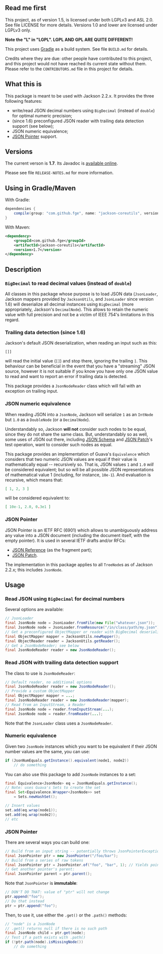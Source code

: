 ## Read me first

This project, as of version 1.5, is licensed under both LGPLv3 and ASL 2.0. See
file LICENSE for more details. Versions 1.0 and lower are licensed under LGPLv3
only.

**Note the "L" in "LGPL". LGPL AND GPL ARE QUITE DIFFERENT!**

This project uses [Gradle](http://www.gradle.org) as a build system. See file `BUILD.md` for
details.

Credits where they are due: other people have contributed to this project, and this project would
not have reached its current state without them. Please refer to the `CONTRIBUTORS.md` file in this
project for details.

## What this is

This package is meant to be used with Jackson 2.2.x. It provides the three following features:

* write/read JSON decimal numbers using `BigDecimal` (instead of `double`) for optimal numeric
  precision;
* (since 1.6) preconfigured JSON reader with trailing data detection support (see below);
* JSON numeric equivalence;
* [JSON Pointer](http://tools.ietf.org/html/rfc6901) support.

## Versions

The current verson is **1.7**. Its Javadoc is [available
online](http://fge.github.io/jackson-coreutils/index.html).

Please see file `RELEASE-NOTES.md` for more information.

## Using in Gradle/Maven

With Gradle:

```groovy
dependencies {
    compile(group: "com.github.fge", name: "jackson-coreutils", version: "1.7");
}
```

With Maven:

```xml
<dependency>
    <groupId>com.github.fge</groupId>
    <artifactId>jackson-coreutils</artifactId>
    <version>1.7</version>
</dependency>
```

## Description

### `BigDecimal` to read decimal values (instead of `double`)

All classes in this package whose purpose is to load JSON data (`JsonLoader`, Jackson mappers
provided by `JacksonUtils`, and `JsonLoader` since version 1.6) will deserialize all decimal
instances using `BigDecimal` (more appropriately, Jackson's `DecimalNode`). This allows to retain
the numeric value with full precision and not be a victim of IEEE 754's limitations in this regard.

### Trailing data detection (since 1.6)

Jackson's default JSON deserialization, when reading an input such as this:

```
[]]
```

will read the initial value (`[]`) and stop there, ignoring the trailing `]`. This behaviour can be
beneficial in the event that you have a "streaming" JSON source, however it is not suitable if you
know you have only one JSON value to read and want to report an error if trailing data is detected.

This package provides a `JsonNodeReader` class which will fail with an exception on trailing input.

### JSON numeric equivalence

When reading JSON into a `JsonNode`, Jackson will serialize `1` as an `IntNode` but `1.0` as a
`DoubleNode` (or a `DecimalNode`).

Understandably so, Jackson <b>will not</b> consider such nodes to be equal, since they do not share
the same class. But, understandably so as well, some uses of JSON out there, including [JSON
Schema](http://tools.ietf.org/html/draft-zyp-json-schema-04) and [JSON
Patch](http://tools.ietf.org/html/rfc6902)'s test operation, want to consider such nodes as equal.

This package provides an implementation of Guava's `Equivalence` which considers that two numeric
JSON values are equal if their value is mathematically equal -- recursively so. That is, JSON values
`1` and `1.0` _will_ be considered equivalent; but so will be all possible JSON representations of
mathematical value 1 (including, for instance, `10e-1`). And evaluation is recursive, which means
that:

```json
[ 1, 2, 3 ]
```

will be considered equivalent to:

```json
[ 10e-1, 2.0, 0.3e1 ]
```

### JSON Pointer

JSON Pointer is an IETF RFC (6901) which allows to unambiguously address any value into a JSON document
(including the document itself, with the empty pointer). It is used in several
IETF drafts and/or RFCs:

* [JSON Reference](http://tools.ietf.org/html/draft-pbryan-zyp-json-ref-03) (as the fragment part);
* [JSON Patch](http://tools.ietf.org/html/rfc6902).

The implementation in this package applies to all `TreeNode`s as of Jackson 2.2.x; this includes
`JsonNode`.

## Usage

### Read JSON using `BigDecimal` for decimal numbers

Several options are available:

```java
// JsonLoader
final JsonNode node = JsonLoader.fromFile(new File("whatever.json"));
final JsonNode node = JsonLoader.fromResource("/in/class/path/my.json");
// Get a preconfigured ObjectMapper or reader with BigDecimal deserialization
final ObjectMapper mapper = JacksonUtils.newMapper();
final ObjectReader reader = JacksonUtils.getReader();
// Get a JsonNodeReader; see below
final JsonNodeReader reader = new JsonNodeReader();
```

### Read JSON with trailing data detection support

The class to use is `JsonNodeReader`:

```java
// Default reader, no additional options
final JsonNodeReader reader = new JsonNodeReader();
// Provide a custom ObjectMapper
final ObjectMapper mapper = ...;
final JsonNodeReader reader = new JsonNodeReader(mapper);
// Read from an InputStream, a Reader
final JsonNode node = reader.fromInputStream(...);
final JsonNode node = reader.fromReader(...);
```

Note that the `JsonLoader` class uses a `JsonNodeReader`.

### Numeric equivalence

Given two `JsonNode` instances which you want to be equivalent if their JSON number values are the
same, you can use:

```java
if (JsonNumEquals.getInstance().equivalent(node1, node2))
    // do something
```

You can also use this package to add `JsonNode` instances to a set:

```java
final Equivalence<JsonNode> eq = JsonNumEquals.getInstance();
// Note: uses Guava's Sets to create the set
final Set<Equivalence.Wrapper<JsonNode>> set
    = Sets.newHashSet();

// Insert values
set.add(eq.wrap(node1));
set.add(eq.wrap(node2));
// etc
```

### JSON Pointer

There are several ways you can build one:

```java
// Build from an input string -- potentially throws JsonPointerException on malformed inputs
final JsonPointer ptr = new JsonPointer("/foo/bar");
// Build from a series of raw tokens
final JsonPointer ptr = JsonPointer.of("foo", "bar", 1); // Yields pointer "/foo/bar/1"
// Get another pointer's parent:
final JsonPointer parent = ptr.parent();
```

Note that `JsonPointer` is **immutable**:

```java
// DON'T DO THAT: value of "ptr" will not change
ptr.append("foo");
// Do that instead
ptr = ptr.append("foo");
```

Then, to use it, use either the `.get()` or the `.path()` methods:

```java
// "node" is a JsonNode
// .get() returns null if there is no such path
final JsonNode child = ptr.get(node);
// Test if a path exists with .path()
if (!ptr.path(node).isMissingNode())
    // do something
```

